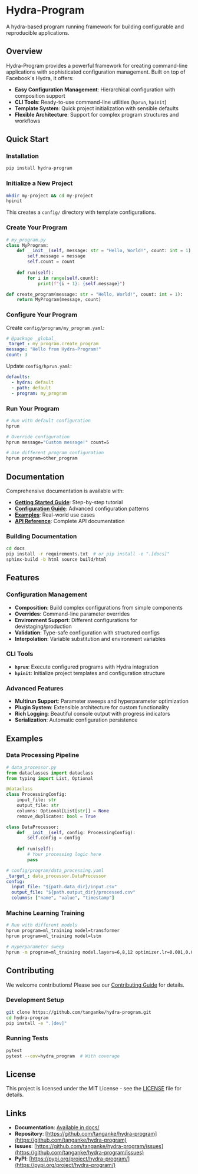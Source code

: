 # Hydra-Program

A hydra-based program running framework for building configurable and reproducible applications.

## Overview

Hydra-Program provides a powerful framework for creating command-line applications with sophisticated configuration management. Built on top of Facebook's Hydra, it offers:

- **Easy Configuration Management**: Hierarchical configuration with composition support
- **CLI Tools**: Ready-to-use command-line utilities (`hprun`, `hpinit`)
- **Template System**: Quick project initialization with sensible defaults
- **Flexible Architecture**: Support for complex program structures and workflows

## Quick Start

### Installation

```bash
pip install hydra-program
```

### Initialize a New Project

```bash
mkdir my-project && cd my-project
hpinit
```

This creates a `config/` directory with template configurations.

### Create Your Program

```python
# my_program.py
class MyProgram:
    def __init__(self, message: str = "Hello, World!", count: int = 1):
        self.message = message
        self.count = count
    
    def run(self):
        for i in range(self.count):
            print(f"{i + 1}: {self.message}")

def create_program(message: str = "Hello, World!", count: int = 1):
    return MyProgram(message, count)
```

### Configure Your Program

Create `config/program/my_program.yaml`:

```yaml
# @package _global_
_target_: my_program.create_program
message: "Hello from Hydra-Program!"
count: 3
```

Update `config/hprun.yaml`:

```yaml
defaults:
  - hydra: default
  - path: default
  - program: my_program
```

### Run Your Program

```bash
# Run with default configuration
hprun

# Override configuration
hprun message="Custom message!" count=5

# Use different program configuration
hprun program=other_program
```

## Documentation

Comprehensive documentation is available with:

- **[Getting Started Guide](docs/source/getting_started.md)**: Step-by-step tutorial
- **[Configuration Guide](docs/source/configuration.md)**: Advanced configuration patterns
- **[Examples](docs/source/examples.md)**: Real-world use cases
- **[API Reference](docs/source/api/modules.md)**: Complete API documentation

### Building Documentation

```bash
cd docs
pip install -r requirements.txt  # or pip install -e ".[docs]"
sphinx-build -b html source build/html
```

## Features

### Configuration Management

- **Composition**: Build complex configurations from simple components
- **Overrides**: Command-line parameter overrides
- **Environment Support**: Different configurations for dev/staging/production
- **Validation**: Type-safe configuration with structured configs
- **Interpolation**: Variable substitution and environment variables

### CLI Tools

- **`hprun`**: Execute configured programs with Hydra integration
- **`hpinit`**: Initialize project templates and configuration structure

### Advanced Features

- **Multirun Support**: Parameter sweeps and hyperparameter optimization
- **Plugin System**: Extensible architecture for custom functionality
- **Rich Logging**: Beautiful console output with progress indicators
- **Serialization**: Automatic configuration persistence

## Examples

### Data Processing Pipeline

```python
# data_processor.py
from dataclasses import dataclass
from typing import List, Optional

@dataclass
class ProcessingConfig:
    input_file: str
    output_file: str
    columns: Optional[List[str]] = None
    remove_duplicates: bool = True

class DataProcessor:
    def __init__(self, config: ProcessingConfig):
        self.config = config
    
    def run(self):
        # Your processing logic here
        pass
```

```yaml
# config/program/data_processing.yaml
_target_: data_processor.DataProcessor
config:
  input_file: "${path.data_dir}/input.csv"
  output_file: "${path.output_dir}/processed.csv"
  columns: ["name", "value", "timestamp"]
```

### Machine Learning Training

```bash
# Run with different models
hprun program=ml_training model=transformer
hprun program=ml_training model=lstm

# Hyperparameter sweep
hprun -m program=ml_training model.layers=6,8,12 optimizer.lr=0.001,0.01
```

## Contributing

We welcome contributions! Please see our [Contributing Guide](docs/source/contributing.md) for details.

### Development Setup

```bash
git clone https://github.com/tanganke/hydra-program.git
cd hydra-program
pip install -e ".[dev]"
```

### Running Tests

```bash
pytest
pytest --cov=hydra_program  # With coverage
```

## License

This project is licensed under the MIT License - see the [LICENSE](LICENSE) file for details.

## Links

- **Documentation**: [Available in docs/](docs/)
- **Repository**: [https://github.com/tanganke/hydra-program](https://github.com/tanganke/hydra-program)
- **Issues**: [https://github.com/tanganke/hydra-program/issues](https://github.com/tanganke/hydra-program/issues)
- **PyPI**: [https://pypi.org/project/hydra-program/](https://pypi.org/project/hydra-program/)
